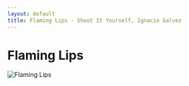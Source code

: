```yaml
---
layout: default
title: Flaming Lips - Shoot It Yourself, Ignacio Galvez
---
```


# Flaming Lips

![Flaming Lips](http://assets.farmhouse.co/publishing/1-shoot-it-yourself/images/flaming-lips-1.jpg)
